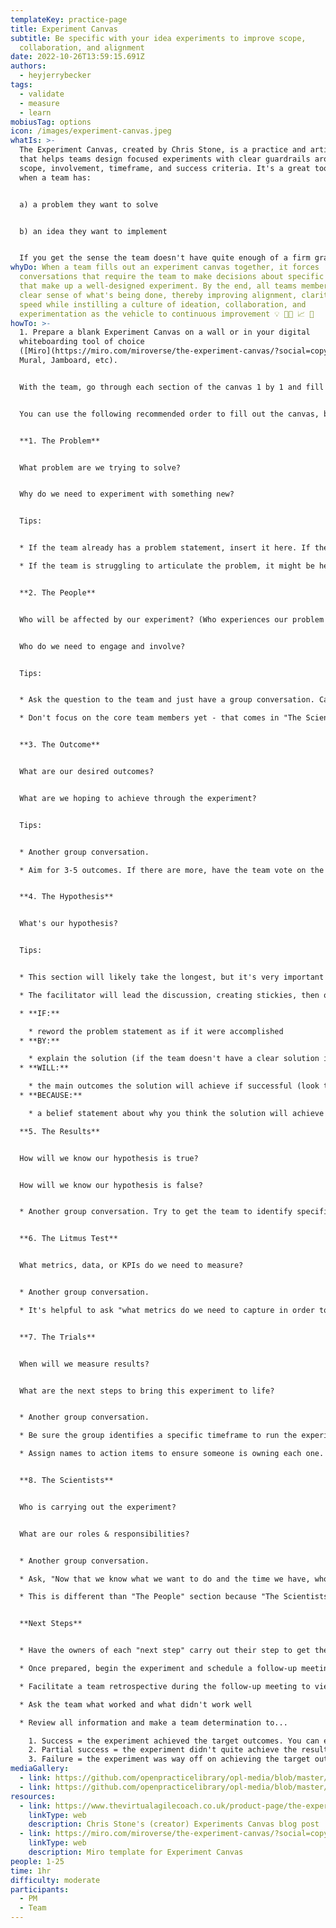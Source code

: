 ```yaml
---
templateKey: practice-page
title: Experiment Canvas
subtitle: Be specific with your idea experiments to improve scope,
  collaboration, and alignment
date: 2022-10-26T13:59:15.691Z
authors:
  - heyjerrybecker
tags:
  - validate
  - measure
  - learn
mobiusTag: options
icon: /images/experiment-canvas.jpeg
whatIs: >-
  T﻿he Experiment Canvas, created by Chris Stone, is a practice and artifact
  that helps teams design focused experiments with clear guardrails around
  scope, involvement, timeframe, and success criteria. It's a great tool to use
  when a team has:


  a﻿) a problem they want to solve


  b﻿) an idea they want to implement


  I﻿f you get the sense the team doesn't have quite enough of a firm grasp of the problem, you might try running something like
whyDo: When a team fills out an experiment canvas together, it forces
  conversations that require the team to make decisions about specific areas
  that make up a well-designed experiment. By the end, all teams members have a
  clear sense of what's being done, thereby improving alignment, clarity, and
  speed while instilling a culture of ideation, collaboration, and
  experimentation as the vehicle to continuous improvement 💡 👩‍🔬 📈 🥳
howTo: >-
  1. P﻿repare a blank Experiment Canvas on a wall or in your digital
  whiteboarding tool of choice
  ([Miro](https://miro.com/miroverse/the-experiment-canvas/?social=copy-link),
  Mural, Jamboard, etc).


  W﻿ith the team, go through each section of the canvas 1 by 1 and fill in the required information, one idea per stickie.


  Y﻿ou can use the following recommended order to fill out the canvas, but it's not required:


  **1﻿. The Problem**


  What problem are we trying to solve?


  Why do we need to experiment with something new?


  T﻿ips: 


  * If the team already has a problem statement, insert it here. If they have multiple, have the team list all problem statements, then do a quick voting session to prioritize them and focus on the top-voted problem.

  * I﻿f the team is struggling to articulate the problem, it might be helpful to run an [Abstraction Ladder](https://openpracticelibrary.com/practice/abstraction-ladder/) activity to help them map out the full context of the problem space first. If you choose to do this, take the top problem the team votes on at the end of the Abstraction Ladder and insert it into this portion of the Experiment Canvas.


  **2﻿. The People**


  W﻿ho will be affected by our experiment? (Who experiences our problem statement?)


  W﻿ho do we need to engage and involve?


  T﻿ips:


  * Ask the question to the team and just have a group conversation. Capture ideas mentioned, 1 per stickie, then when ideas have stopped, playback what's captured with the team.

  * D﻿on't focus on the core team members yet - that comes in "The Scientists" section. This section should focus more on beneficiaries and people you may have to make aware that this experiment is happening or even occasionally collaborate with while the experiment runs....but the people in this section shouldn't be assigned to this experiment full-time. That's who The Scientists are.....we'll get to that section later!


  **3﻿. The Outcome**


  W﻿hat are our desired outcomes?


  W﻿hat are we hoping to achieve through the experiment?


  T﻿ips:


  * A﻿nother group conversation.

  * A﻿im for 3-5 outcomes. If there are more, have the team vote on the top 3-5 to bring focus.


  **4﻿. The Hypothesis** 


  W﻿hat's our hypothesis?


  T﻿ips:


  * T﻿his section will likely take the longest, but it's very important!

  * T﻿he facilitator will lead the discussion, creating stickies, then opening up to the team for discussion. With smaller groups, you can have the team start ideating as you capture ideas. For larger groups, or groups getting a bit stuck, you can facilitate this by nominating options and using your idea(s) as a starting point for the group to discuss.

  * **IF:**

    * r﻿eword the problem statement as if it were accomplished
  * **B﻿Y:**

    * e﻿xplain the solution (if the team doesn't have a clear solution in mind, you might consider running a "How Might We..." practice to generate and vote on ideas)
  * **W﻿ILL:**

    * t﻿he main outcomes the solution will achieve if successful (look to "The Outcome" section of the canvas for this)
  * **B﻿ECAUSE:**

    * a﻿ belief statement about why you think the solution will achieve the outcome. It helps to start this stickie with "We believe..."

  **5﻿. The Results**


  H﻿ow will we know our hypothesis is true?


  H﻿ow will we know our hypothesis is false?


  * A﻿nother group conversation. Try to get the team to identify specific metric goals to hit that would indicate pass or fail (specific numbers are great to use, here...like "a 25% increase in conversion")


  **6﻿. The Litmus Test**


  W﻿hat metrics, data, or KPIs do we need to measure?


  * A﻿nother group conversation.

  * I﻿t's helpful to ask "what metrics do we need to capture in order to determine what we agreed on in "The Results" section?


  **7﻿. The Trials**


  W﻿hen will we measure results?


  W﻿hat are the next steps to bring this experiment to life?


  * A﻿nother group conversation.

  * B﻿e sure the group identifies a specific timeframe to run the experiment.

  * A﻿ssign names to action items to ensure someone is owning each one.


  **8﻿. The Scientists**


  W﻿ho is carrying out the experiment?


  W﻿hat are our roles & responsibilities?


  * A﻿nother group conversation.

  * A﻿sk, "Now that we know what we want to do and the time we have, who should be part of this core team driving this experiment?"

  * T﻿his is different than "The People" section because "The Scientists" are going to have the most time dedicated to running the experiment


  **N﻿ext Steps**


  * Have the owners of each "next step" carry out their step to get the experiment ready.

  * O﻿nce prepared, begin the experiment and schedule a follow-up meeting as soon after the end date as possible.

  * F﻿acilitate a team retrospective during the follow-up meeting to view the data collected and compare it to what was identified in "The Results"

  * A﻿sk the team what worked and what didn't work well

  * R﻿eview all information and make a team determination to...

    1. Success = the experiment achieved the target outcomes. You can either move onto another experiment, or scale the solution to other teams, if applicable.
    2. P﻿artial success = the experiment didn't quite achieve the results the team wanted, but we all feel it's on the right track. In this case, ask how the experiment might be improved in order to achieve the results, update the canvas with these changes, and determine a new timeframe in "The Trials" to run a second iteration of the experiment.
    3. Failure = the experiment was way off on achieving the target outcomes, and the team feels it's best to try a different solution instead. In this case, start a new canvas with the new solution and run another experiment.
mediaGallery:
  - link: https://github.com/openpracticelibrary/opl-media/blob/master/images/Experiment%20Canvas.jpeg?raw=true
  - link: https://github.com/openpracticelibrary/opl-media/blob/master/Experiment%20Canvas.png?raw=true
resources:
  - link: https://www.thevirtualagilecoach.co.uk/product-page/the-experiment-canvas
    linkType: web
    description: Chris Stone's (creator) Experiments Canvas blog post
  - link: https://miro.com/miroverse/the-experiment-canvas/?social=copy-link
    linkType: web
    description: Miro template for Experiment Canvas
people: 1-25
time: 1hr
difficulty: moderate
participants:
  - PM
  - Team
---
```

